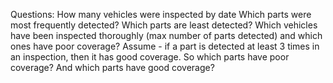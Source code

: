 Questions:
How many vehicles were inspected by date
Which parts were most frequently detected?
Which parts are least detected?
Which vehicles have been inspected thoroughly (max number of parts detected) and which ones have poor coverage?
Assume - if a part is detected at least 3 times in an inspection, then it has good coverage. So which parts have poor coverage? And which parts have good coverage?

